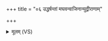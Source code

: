 +++
title = "०६ उद्धर्षन्तां मघवन्वाजिनान्युद्वीराणाम्"

+++
<details><summary>मूलम् (VS)</summary>

उद्ध॑र्षन्तां मघव॒न्वाजि॑ना॒न्युद्वी॒राणां॒ जय॑तामेतु॒ घोषः॑। पृथ॒ग्घोषा॑ उलु॒लयः॑ केतु॒मन्त॒ उदी॑रताम्। दे॒वा इन्द्र॑ज्येष्ठा म॒रुतो॑ यन्तु॒ सेन॑या ॥
</details>